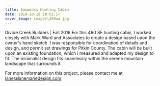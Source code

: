 ```yaml
---
title: Snowmass Hunting Cabin
date: 2019-10-18 10:01:57
cover_image: images\450ww.jpg
---
```

Divide Creek Builders | Fall 2019
For this 480 SF hunting cabin, I worked closely with Mark Ward and Associates to create a design based upon the owner's hand sketch. I was responsible for coordination of details and design, and permit set drawings for Pitkin County. The cabin will be built upon an existing foundation, which I measured and adapted my design to fit. The minimalist design fits seamlessly within the serene mountain landscape that surrounds it.

For more information on this project, please contact me at lane@lanemariedesign.com
